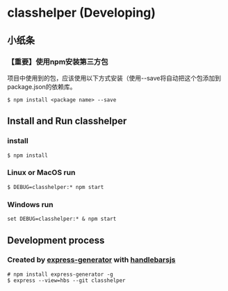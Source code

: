 # classhelper (Developing)

## 小纸条
### 【重要】使用npm安装第三方包
项目中使用到的包，应该使用以下方式安装（使用--save将自动把这个包添加到package.json的依赖库。
```
$ npm install <package name> --save
```


## Install and Run classhelper
### install
```
$ npm install
```

### Linux or MacOS run
```
$ DEBUG=classhelper:* npm start
```

### Windows run
```
set DEBUG=classhelper:* & npm start
```

## Development process
### Created by [express-generator](http://expressjs.com/en/starter/generator.html) with [handlebarsjs](http://handlebarsjs.com/)
```
# npm install express-generator -g
$ express --view=hbs --git classhelper
```


